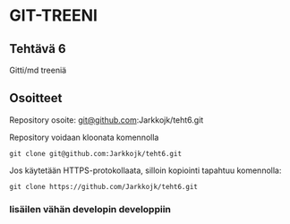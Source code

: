 # GIT-TREENI

## Tehtävä 6

Gitti/md treeniä

## Osoitteet

Repository osoite: git@github.com:Jarkkojk/teht6.git

Repository voidaan kloonata komennolla

`git clone git@github.com:Jarkkojk/teht6.git`

Jos käytetään HTTPS-protokollaata, silloin kopiointi tapahtuu komennolla:

`git clone https://github.com/Jarkkojk/teht6.git`

### lisäilen vähän developin developpiin
